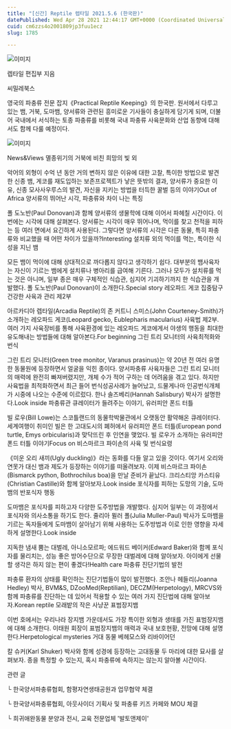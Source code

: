 ```yaml
---
title: "[신간] Reptile 렙타일 2021.5.6 (한국판)"
datePublished: Wed Apr 28 2021 12:44:17 GMT+0000 (Coordinated Universal Time)
cuid: cm6zzs4o2001809jp3fuu1ecz
slug: 1785

---
```



![이미지](https://cdn.hashnode.com/res/hashnode/image/upload/v1739248716125/f76e9e87-de3c-4a94-8156-eb3fa101f14c.jpeg)

렙타일 편집부 지음

씨밀레북스

영국의 파충류 전문 잡지《Practical Reptile Keeping》의 한국판. 원서에서 다루고 있는 뱀, 거북, 도마뱀, 양서류와 관련된 흥미로운 기사들이 충실하게 담기게 되며, 더불어 국내에서 서식하는 토종 파충류를 비롯해 국내 파충류 사육문화와 산업 동향에 대해서도 함께 다룰 예정이다.

![이미지](https://cdn.hashnode.com/res/hashnode/image/upload/v1739248717815/ab17e5f4-ddf9-4563-9379-031ba741ebaf.jpeg)

News&Views 멸종위기의 거북에 비친 희망의 빛 외

악어의 외형이 수억 년 동안 거의 변하지 않은 이유에 대한 고찰, 특이한 방법으로 발견한 신종 뱀, 게코를 재도입하는 보존프로젝트가 낳은 뜻밖의 결과, 양서류가 중요한 이유, 신종 모사사우루스의 발견, 자신을 지키는 방법을 터득한 꿀벌 등의 이야기Out of Africa 양서류의 뛰어난 시각, 파충류와 차이 나는 특징

폴 도노반(Paul Donovan)과 함께 양서류의 생물학에 대해 이어서 파헤칠 시간이다. 이번에는 시각에 대해 살펴본다. 양서류는 시각이 매우 뛰어나며, 먹이를 찾고 천적을 피하는 등 여러 면에서 요긴하게 사용된다. 그렇다면 양서류의 시각은 다른 동물, 특히 파충류와 비교했을 때 어떤 차이가 있을까?Interesting 설치류 외의 먹이를 먹는, 특이한 식성을 지닌 뱀

모든 뱀이 먹이에 대해 상대적으로 까다롭지 않다고 생각하기 쉽다. 대부분의 뱀사육자는 자신이 기르는 뱀에게 설치류나 병아리를 급여해 기른다. 그러나 모두가 설치류를 먹는 것은 아니며, 일부 종은 매우 구체적인 식습관, 심지어 기괴하기까지 한 식습관을 개발했다. 폴 도노반(Paul Donovan)이 소개한다.Special story 레오파드 게코 집중탐구 건강한 사육과 관리 제2부

아르카디아 렙타일(Arcadia Reptile)의 존 커트니 스미스(John Courteney-Smith)가 소개하는 레오파드 게코(Leopard gecko, Eublepharis macularius) 사육법 제2부. 여러 가지 사육장비를 통해 사육환경에 있는 레오파드 게코에게서 야생의 행동을 최대한 유도해내는 방법들에 대해 알아본다.For beginning 그린 트리 모니터의 사육최적화와 번식

그린 트리 모니터(Green tree monitor, Varanus prasinus)는 약 20년 전 여러 유명한 동물원에 등장하면서 얼굴을 익힌 종이다. 양서파충류 사육자들은 그린 트리 모니터의 매력에 완전히 빠져버렸지만, 개체 수가 적어 구하는 데 어려움을 겪고 있다. 하지만 사육법을 최적화하면서 최근 들어 번식성공사례가 늘어났고, 드물게나마 인공번식개체가 시중에 나오는 수준에 이르렀다. 한나 솔즈베리(Hannah Salisbury) 박사가 설명한다.Look inside 파충류관 큐레이터가 들려주는 이야기, 유러피안 폰드 터틀

빌 로우(Bill Lowe)는 스코틀랜드의 동물학박물관에서 오랫동안 활약해온 큐레이터다. 세계여행이 취미인 빌은 한 고대도시의 폐허에서 유러피안 폰드 터틀(European pond turtle, Emys orbicularis)과 맞닥뜨린 후 인연을 맺었다. 빌 로우가 소개하는 유러피안 폰드 터틀 이야기Focus on 비스마르크 파이손의 사육 및 번식요령

《미운 오리 새끼(Ugly duckling)》라는 동화를 다들 알고 있을 것이다. 여기서 오리와 연못가 대신 뱀과 제도가 등장하는 이야기를 떠올려보자. 이제 비스마르크 파이손(Bismarck python, Bothrochilus boa)을 만날 준비가 끝났다. 크리스티앙 카스티유(Christian Castille)와 함께 알아보자.Look inside 포식자를 피하는 도망의 기술, 도마뱀의 반포식자 행동

도마뱀은 포식자를 피하고자 다양한 도주방법을 개발했다. 심지어 일부는 이 과정에서 포식자와 의사소통을 하기도 한다. 줄리아 뮐러 폴(Julia Muller-Paul) 박사가 도마뱀을 기르는 독자들에게 도마뱀이 살아남기 위해 사용하는 도주방법과 이로 인한 영향을 자세하게 설명한다.Look inside

지독한 냄새 뿜는 대벌레, 아니소모르파; 에드워드 베이커(Edward Baker)와 함께 포식자를 물리치는, 성능 좋은 방어수단으로 무장한 대벌레에 대해 알아보자. 아이에게 선물할 생각은 하지 않는 편이 좋겠다!Health care 파충류 진단기법의 발전

파충류 환자의 상태를 확인하는 진단기법들이 많이 발전했다. 조안나 헤들리(Joanna Hedley) 박사, BVM&S, DZooMed(Reptilian), DECZM(Herpetology), MRCVS와 함께 파충류를 진단하는 데 있어서 적용할 수 있는 여러 가지 진단법에 대해 알아보자.Korean reptile 모래밭의 작은 사냥꾼 표범장지뱀

이번 호에서는 우리나라 장지뱀 가운데서도 가장 특이한 외형과 생태를 가진 표범장지뱀에 대해 소개한다. 이태원 회장이 표범장지뱀의 매력과 국내 보호현황, 전망에 대해 설명한다.Herpetological mysteries 거대 동물 베헤모스와 리바이어던

칼 슈커(Karl Shuker) 박사와 함께 성경에 등장하는 고대동물 두 마리에 대한 묘사를 살펴보자. 종을 특정할 수 있는지, 혹시 파충류에 속하지는 않는지 알아볼 시간이다.

관련 글

└ 한국양서파충류협회, 함평자연생태공원과 업무협약 체결

└ 한국양서파충류협회, 아웃사이더 기획사 및 파충류 키즈 카페와 MOU 체결

└ 희귀애완동물 분양과 전시, 교육 전문업체 '발토앤제이'